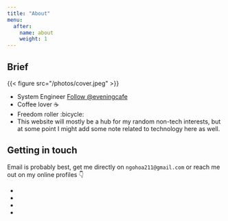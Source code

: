 ```yaml
---
title: "About"
menu:
  after:
    name: about
    weight: 1
---
```


## Brief

[//]: # ({{< figure src="/photos/linh-tinh/DSCF2637.JPG" >}})
{{< figure src="/photos/cover.jpeg" >}}

- System Engineer <a class="github-button" href="https://github.com/eveningcafe" data-color-scheme="no-preference: dark; light: dark; dark: dark;" aria-label="Follow @eveningcafe on GitHub">Follow @eveningcafe</a>
- Coffee lover :coffee:
- Freedom roller :bicycle:
- This website will mostly be a hub for my random non-tech interests, but at some point I might add some note related to technology here as well. 

## Getting in touch

Email is probably best, get me directly on `ngohoa211@gmail.com` or reach me out on my online profiles :point_down:

<div class="contact-container">
  <ul>
    <li>
      <a href="https://github.com/eveningcafe">
        <i class="fa fa-github"></i>
      </a>
    </li>
    <li>
      <a href="https://www.instagram.com/hoanq44/">
        <i class="fa fa-instagram"></i>
      </a>
    </li>
    <li>
      <a href="https://facebook.com/profile.php?id=100003104781852">
        <i class="fa fa-facebook"></i>
      </a>
    </li>
    <li>
      <a href="mailto: ngohoa211@gmail.com">
        <i class="fa fa-envelope"></i>
      </a>
    </li>
  </ul>
</div>
